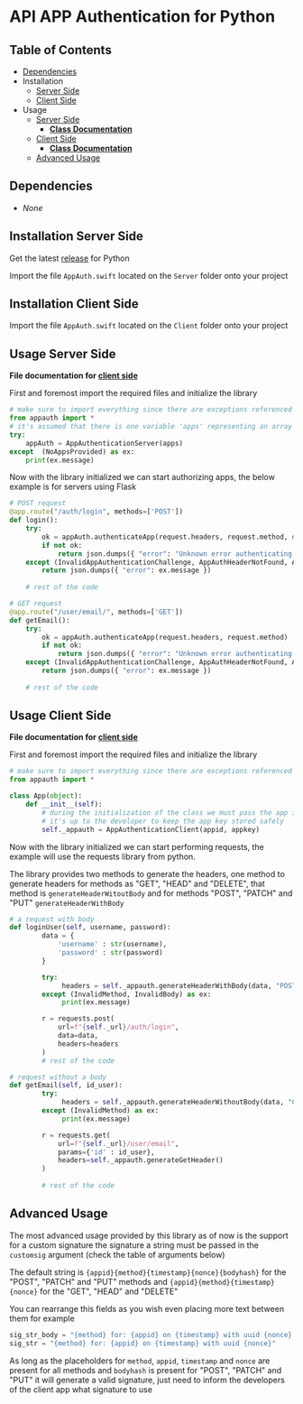 # API APP Authentication for Python

## Table of Contents

* [Dependencies](#Dependencies)
* Installation
    * [Server Side](#Installation-Server-Side)
    * [Client Side](#Installation-Client-Side)
* Usage
    * [Server Side](#Usage-Server-Side)
        * **[Class Documentation](AppAuthenticationServer.md)**
    * [Client Side](#Usage-Client-Side)
        * **[Class Documentation](AppAuthenticationClient.md)**
    * [Advanced Usage](#Advanced-Usage)

## Dependencies

* _None_

## Installation Server Side

Get the latest [release](https://github.com/PedroCavaleiro/api-app-authentication/releases) for Python

Import the file `AppAuth.swift` located on the `Server` folder onto your project

## Installation Client Side

Import the file `AppAuth.swift` located on the `Client` folder onto your project

## Usage Server Side

**File documentation for [client side](appauth_server.md)**

First and foremost import the required files and initialize the library
```python
# make sure to import everything since there are exceptions referenced in this file
from appauth import *
# it's assumed that there is one variable 'apps' representing an array of tuples with the app id and app key [(appid, appkey)]
try:
    appAuth = AppAuthenticationServer(apps)
except  (NoAppsProvided) as ex:
    print(ex.message)
```

Now with the library initialized we can start authorizing apps, the below example is for servers using Flask

```python
# POST request
@app.route("/auth/login", methods=['POST'])
def login():
    try:
        ok = appAuth.authenticateApp(request.headers, request.method, dict(request.form))
        if not ok:
            return json.dumps({ "error": "Unknown error authenticating app" }) # this should never happen
    except (InvalidAppAuthenticationChallenge, AppAuthHeaderNotFound, AppIdNotFound, InvalidBody, InvalidMethod) as ex:
        return json.dumps({ "error": ex.message })
    
    # rest of the code

# GET request
@app.route("/user/email/", methods=['GET'])
def getEmail():
    try:
        ok = appAuth.authenticateApp(request.headers, request.method)
        if not ok:
            return json.dumps({ "error": "Unknown error authenticating app" })
    except (InvalidAppAuthenticationChallenge, AppAuthHeaderNotFound, AppIdNotFound, InvalidMethod) as ex:
        return json.dumps({ "error": ex.message })
        
    # rest of the code
```

## Usage Client Side

**File documentation for [client side](appauth_client.md)**

First and foremost import the required files and initialize the library
```python
# make sure to import everything since there are exceptions referenced in this file
from appauth import *

class App(object):
    def __init__(self):
        # during the initialization of the class we must pass the app id and the app key
        # it's up to the developer to keep the app key stored safely
        self._appauth = AppAuthenticationClient(appid, appkey)
```

Now with the library initialized we can start performing requests, the example will use the requests library from python.

The library provides two methods to generate the headers, one method to generate headers for methods as "GET", "HEAD" and "DELETE", that method is `generateHeaderWitoutBody` and for methods "POST", "PATCH" and "PUT" `generateHeaderWithBody`

```python
# a request with body
def loginUser(self, username, password):
        data = {
            'username' : str(username),
            'password' : str(password)
        }

        try:
             headers = self._appauth.generateHeaderWithBody(data, "POST")
        except (InvalidMethod, InvalidBody) as ex:
             print(ex.message)

        r = requests.post(
            url=f"{self._url}/auth/login",
            data=data,
            headers=headers
        )
        # rest of the code

# request without a body
def getEmail(self, id_user):
        try:
             headers = self._appauth.generateHeaderWithoutBody(data, "GET")
        except (InvalidMethod) as ex:
             print(ex.message)

        r = requests.get(
            url=f"{self._url}/user/email",
            params={'id' : id_user},
            headers=self._appauth.generateGetHeader()
        )
        
        # rest of the code
```

## Advanced Usage

The most advanced usage provided by this library as of now is the support for a custom signature the signature a string must be passed in the `customsig` argument (check the table of arguments below)

The default string is `{appid}{method}{timestamp}{nonce}{bodyhash}` for the "POST", "PATCH" and "PUT" methods and `{appid}{method}{timestamp}{nonce}` for the "GET", "HEAD" and "DELETE"

You can rearrange this fields as you wish even placing more text between them for example
```python
sig_str_body = "{method} for: {appid} on {timestamp} with uuid {nonce} with body hash {bodyhash}"
sig_str = "{method} for: {appid} on {timestamp} with uuid {nonce}"
```

As long as the placeholders for `method`, `appid`, `timestamp` and `nonce` are present for all methods and `bodyhash` is present for "POST", "PATCH" and "PUT" it will generate a valid signature, just need to inform the developers of the client app what signature to use
